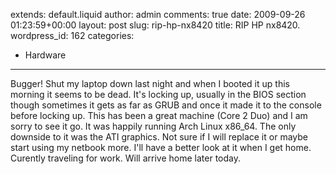 extends: default.liquid
author: admin
comments: true
date: 2009-09-26 01:23:59+00:00
layout: post
slug: rip-hp-nx8420
title: RIP HP nx8420.
wordpress_id: 162
categories:
- Hardware
---

Bugger! Shut my laptop down last night and when I booted it up this morning it seems to be dead. It's locking up, usually in the BIOS section though sometimes it gets as far as GRUB and once it made it to the console before locking up. This has been a great machine (Core 2 Duo) and I am sorry to see it go. It was happily running Arch Linux x86_64. The only downside to it was the ATI graphics. Not sure if I will replace it or maybe start using my netbook more. I'll have a better look at it when I get home. Curently traveling for work. Will arrive home later today.
